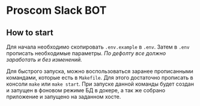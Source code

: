 # Proscom Slack BOT

## How to start

Для начала необходимо скопировать `.env.example` в `.env`. 
Затем в `.env` прописать необходимые параметры. 
*По дефолту все должно заработать и без изменений.*

Для быстрого запуска, можно воспользоваться заранее прописанными командами, которые есть в `Makefile`.
Для этого достаточно прописать в консоли `make` или `make start`.
При запуске данной команды будет создан и запущен в фоновом режиме БД в докере, а так же собрано приложение и запущено на заданном хосте.